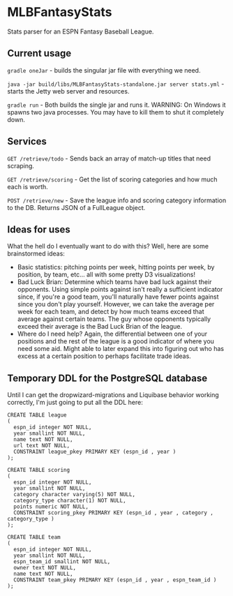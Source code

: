 MLBFantasyStats
===============

Stats parser for an ESPN Fantasy Baseball League.

Current usage
-------------

`gradle oneJar` - builds the singular jar file with everything we need.

`java -jar build/libs/MLBFantasyStats-standalone.jar server stats.yml` - starts the Jetty web server and resources.

`gradle run` - Both builds the single jar and runs it. WARNING: On Windows it spawns two java processes. You may have to kill them to shut it completely down.

Services
--------

`GET /retrieve/todo` - Sends back an array of match-up titles that need scraping.

`GET /retrieve/scoring` - Get the list of scoring categories and how much each is worth.

`POST /retrieve/new` - Save the league info and scoring category information to the DB. Returns JSON of a FullLeague object.

Ideas for uses
--------------

What the hell do I eventually want to do with this? Well, here are some brainstormed ideas:

* Basic statistics: pitching points per week, hitting points per week, by position, by team, etc... all with some pretty D3 visualizations!
* Bad Luck Brian: Determine which teams have bad luck against their opponents. Using simple points against isn't really a sufficient indicator since, if you're a good team, you'll naturally have fewer points against since you don't play yourself. However, we can take the average per week for each team, and detect by how much teams exceed that average against certain teams. The guy whose opponents typically exceed their average is the Bad Luck Brian of the league.
* Where do I need help? Again, the differential between one of your positions and the rest of the league is a good indicator of where you need some aid. Might able to later expand this into figuring out who has excess at a certain position to perhaps facilitate trade ideas.

Temporary DDL for the PostgreSQL database
-----------------------------------------

Until I can get the dropwizard-migrations and Liquibase behavior working correctly, I'm just going to put all the DDL here:

    CREATE TABLE league
    (
      espn_id integer NOT NULL,
      year smallint NOT NULL,
      name text NOT NULL,
      url text NOT NULL,
      CONSTRAINT league_pkey PRIMARY KEY (espn_id , year )
    );

    CREATE TABLE scoring
    (
      espn_id integer NOT NULL,
      year smallint NOT NULL,
      category character varying(5) NOT NULL,
      category_type character(1) NOT NULL,
      points numeric NOT NULL,
      CONSTRAINT scoring_pkey PRIMARY KEY (espn_id , year , category , category_type )
    );

    CREATE TABLE team
    (
      espn_id integer NOT NULL,
      year smallint NOT NULL,
      espn_team_id smallint NOT NULL,
      owner text NOT NULL,
      name text NOT NULL,
      CONSTRAINT team_pkey PRIMARY KEY (espn_id , year , espn_team_id )
    );